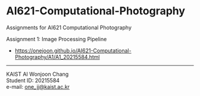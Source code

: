 # AI621-Computational-Photography
Assignments for AI621 Computational Photography

Assignment 1: Image Processing Pipeline
- https://onejoon.github.io/AI621-Computational-Photography/A1/A1_20215584.html 


---
KAIST AI Wonjoon Chang\
Student ID: 20215584\
e-mail: one_jj@kaist.ac.kr

